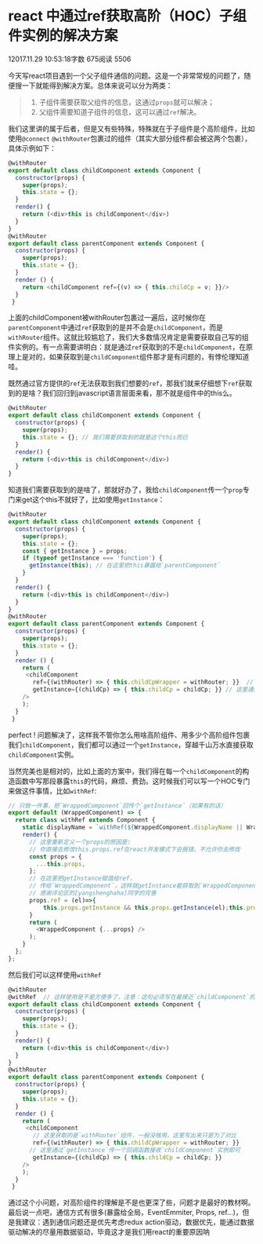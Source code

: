 # react 中通过ref获取高阶（HOC）子组件实例的解决方案

12017.11.29 10:53:18字数 675阅读 5506

今天写react项目遇到一个父子组件通信的问题。这是一个非常常规的问题了，随便搜一下就能得到解决方案。总体来说可以分为两类：

> 1. 子组件需要获取父组件的信息，这通过`props`就可以解决；
> 2. 父组件需要知道子组件的信息，这可以通过`ref`解决。

我们这里讲的属于后者，但是又有些特殊，特殊就在于子组件是个高阶组件，比如使用`@connect` `@withRouter`包裹过的组件（其实大部分组件都会被这两个包裹），具体示例如下：

```javascript
@withRouter
export default class childComponent extends Component {
  constructor(props) {
    super(props);
    this.state = {};
  }
  render() {
    return (<div>this is childComponent</div>)
  }
}
@withRouter
export default class parentComponent extends Component {
  constructor(props) {
    super(props);
    this.state = {}; 
  }
  render () {
    return <childComponent ref={(v) => { this.childCp = v; }}/>
  }
 }
```

上面的childComponent被withRouter包裹过一遍后，这时候你在`parentComponent`中通过`ref`获取到的是并不会是`childComponent`，而是`withRouter`组件。这就比较尴尬了，我们大多数情况肯定是需要获取自己写的组件实例的。有一点需要讲明白：就是通过`ref`获取到的不是`childComponent`，在原理上是对的，如果获取到是`childComponent`组件那才是有问题的，有悖伦理知道哇。

既然通过官方提供的`ref`无法获取到我们想要的`ref`，那我们就来仔细想下`ref`获取到的是啥？我们回归到javascript语言层面来看，那不就是组件中的this么。

```javascript
@withRouter
export default class childComponent extends Component {
  constructor(props) {
    super(props);
    this.state = {}; // 我们需要获取到的就是这个this而已
  }
  render() {
    return (<div>this is childComponent</div>)
  }
}
```

知道我们需要获取到的是啥了，那就好办了，我给`childComponent`传一个`prop`专门来get这个this不就好了，比如使用`getInstance`：

```javascript
@withRouter
export default class childComponent extends Component {
  constructor(props) {
    super(props);
    this.state = {};
    const { getInstance } = props;
    if (typeof getInstance === 'function') {
      getInstance(this); // 在这里把this暴露给`parentComponent`
    }
  }
  render() {
    return (<div>this is childComponent</div>)
  }
}
@withRouter
export default class parentComponent extends Component {
  constructor(props) {
    super(props);
    this.state = {}; 
  }
  render () {
    return (
     <childComponent 
       ref={(withRouter) => { this.childCpWrapper = withRouter; }}  // 这里获取的是`withRouter`组件，一般没啥用，这里写出来只是为了对比
       getInstance={(childCp) => { this.childCp = childCp; }} // 这里通过`getInstance`传一个回调函数接收`childComponent`实例即可
    />
    );
  }
 }
```

perfect ! 问题解决了，这样我不管你怎么用啥高阶组件、用多少个高阶组件包裹我们`childComponent`，我们都可以通过一个`getInstance`，穿越千山万水直接获取`childComponent`实例。

当然完美也是相对的，比如上面的方案中，我们得在每一个`childComponent`的构造函数中写那段暴露`this`的代码，麻烦、费劲。这时候我们可以写一个HOC专门来做这件事情，比如`withRef`:

```javascript
// 只做一件事，把`WrappedComponent`回传个`getInstance`（如果有的话）
export default (WrappedComponent) => {
  return class withRef extends Component {
    static displayName = `withRef(${WrappedComponent.displayName || WrappedComponent.name || 'Component'})`;
    render() {
      // 这里重新定义一个props的原因是:
      // 你直接去修改this.props.ref在react开发模式下会报错，不允许你去修改
      const props = {
        ...this.props,
      };
      // 在这里把getInstance赋值给ref，
      // 传给`WrappedComponent`，这样就getInstance能获取到`WrappedComponent`实例
      // 感谢评论区的[yangshenghaha]同学的完善
      props.ref = (el)=>{
          this.props.getInstance && this.props.getInstance(el);this.props.ref && this.props.ref(el);
      }
      return (
        <WrappedComponent {...props} />
      );
    }
  };
};
```

然后我们可以这样使用`withRef`

```javascript
@withRouter
@withRef  // 这样使用是不是方便多了，注意：这句必须写在最接近`childComponent`的地方
export default class childComponent extends Component {
  constructor(props) {
    super(props);
    this.state = {};
  }
  render() {
    return (<div>this is childComponent</div>)
  }
}
@withRouter
export default class parentComponent extends Component {
  constructor(props) {
    super(props);
    this.state = {}; 
  }
  render () {
    return (
     <childComponent 
       // 这里获取的是`withRouter`组件，一般没啥用，这里写出来只是为了对比
       ref={(withRouter) => { this.childCpWrapper = withRouter; }}  
      // 这里通过`getInstance`传一个回调函数接收`childComponent`实例即可
       getInstance={(childCp) => { this.childCp = childCp; }} 
    />
    );
  }
 }
```

通过这个小问题，对高阶组件的理解是不是也更深了些，问题才是最好的教材啊。最后说一点吧，通信方式有很多(暴露给全局，EventEmmiter, Props, ref...)，但是我建议：遇到通信问题还是优先考虑redux action驱动，数据优先，能通过数据驱动解决的尽量用数据驱动，毕竟这才是我们用react的重要原因呐